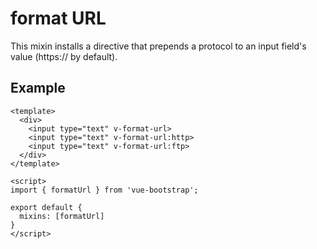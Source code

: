 # format URL

This mixin installs a directive that prepends a protocol to an input field's value (https:// by default).

## Example

```vue
<template>
  <div>
    <input type="text" v-format-url>
    <input type="text" v-format-url:http>
    <input type="text" v-format-url:ftp>
  </div>
</template>

<script>
import { formatUrl } from 'vue-bootstrap';

export default {
  mixins: [formatUrl]
}
</script>
```
